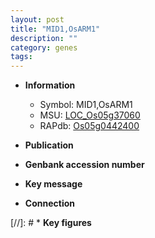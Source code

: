 ```yaml
---
layout: post
title: "MID1,OsARM1"
description: ""
category: genes
tags: 
---
```


* **Information**  
    + Symbol: MID1,OsARM1  
    + MSU: [LOC_Os05g37060](http://rice.uga.edu/cgi-bin/ORF_infopage.cgi?orf=LOC_Os05g37060)  
    + RAPdb: [Os05g0442400](http://rapdb.dna.affrc.go.jp/viewer/gbrowse_details/irgsp1?name=Os05g0442400)  

* **Publication**  

* **Genbank accession number**  

* **Key message**  

* **Connection**  

[//]: # * **Key figures**  


